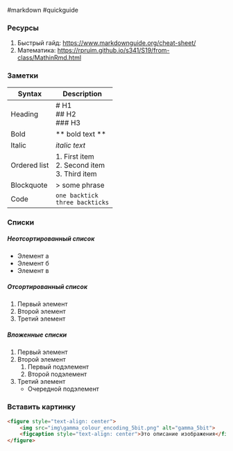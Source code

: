 #markdown #quickguide

### Ресурсы

1. Быстрый гайд: https://www.markdownguide.org/cheat-sheet/
2. Математика: https://rpruim.github.io/s341/S19/from-class/MathinRmd.html

### Заметки

| Syntax | Description |
| ----------- | ----------- |
| Heading | # H1 <br/> ## H2 <br/> ### H3 |
| Bold | ** bold text ** |
|Italic|*italic text*|
| Ordered list | 1. First item <br/> 2. Second item <br/> 3. Third item |
| Blockquote | > some phrase |
| Code | `one backtick` <br/> ``` three backticks ``` |


### Списки

##### Неотсортированный список
- Элемент а
- Элемент б
- Элемент в

##### Отсортированный список
1. Первый элемент
2. Второй элемент
3. Третий элемент

##### Вложенные списки
1. Первый элемент
2. Второй элемент
	1. Первый подэлемент
	2. Второй подэлемент
3. Третий элемент
	- Очередной подэлемент

### Вставить картинку

```markdown
<figure style="text-align: center">
	<img src="img\gamma_colour_encoding_5bit.png" alt="gamma_5bit">
	<figcaption style="text-align: center">Это описание изображения</figcaption>
</figure>
```
